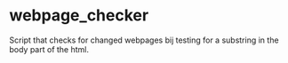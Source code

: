 # webpage_checker
Script that checks for changed webpages bij testing for a substring in the body part of the html. 
